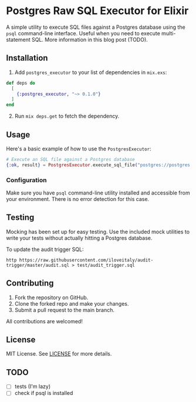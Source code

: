 # Postgres Raw SQL Executor for Elixir

A simple utility to execute SQL files against a Postgres database using the `psql` command-line interface. Useful when you need to execute multi-statement SQL. More information in this blog post (TODO).

## Installation

1. Add `postgres_executor` to your list of dependencies in `mix.exs`:

```elixir
def deps do
  [
    {:postgres_executor, "~> 0.1.0"}
  ]
end
```

2. Run `mix deps.get` to fetch the dependency.

## Usage

Here's a basic example of how to use the `PostgresExecutor`:

```elixir
# Execute an SQL file against a Postgres database
{:ok, result} = PostgresExecutor.execute_sql_file("postgres://postgres:postgres@localhost:5432/mydb", "priv/path_to_file.sql")
```

### Configuration

Make sure you have `psql` command-line utility installed and accessible from your environment. There is no error detection for this case.

## Testing

Mocking has been set up for easy testing. Use the included mock utilities to write your tests without actually hitting a Postgres database.

To update the audit trigger SQL:

```shell
http https://raw.githubusercontent.com/iloveitaly/audit-trigger/master/audit.sql > test/audit_trigger.sql
```

## Contributing

1. Fork the repository on GitHub.
2. Clone the forked repo and make your changes.
3. Submit a pull request to the main branch.

All contributions are welcomed!

## License

MIT License. See [LICENSE](LICENSE) for more details.

## TODO

- [ ] tests (I'm lazy)
- [ ] check if psql is installed